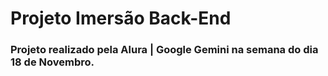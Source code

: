 # Projeto Imersão Back-End

### Projeto realizado pela Alura | Google Gemini na semana do dia 18 de Novembro.

